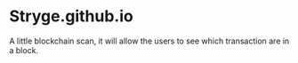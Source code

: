 # Stryge.github.io
A little blockchain scan, it will allow the users to see which transaction are in a block.
